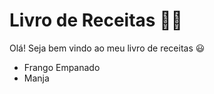 # Livro de Receitas :man_cook:

Olá! Seja bem vindo ao meu livro de receitas :smiley:

- Frango Empanado
- Manja